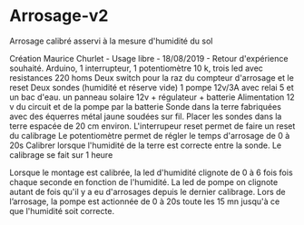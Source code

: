 # Arrosage-v2

Arrosage calibré asservi à la mesure d'humidité du sol

Création Maurice Churlet - Usage libre - 18/08/2019 - Retour d'expérience souhaité.
  Arduino, 1 interrupteur, 1 potentiomètre 10 k, trois led avec resistances 220 homs
  Deux switch pour la raz du compteur d'arrosage et le reset
  Deux sondes (humidité et réserve vide)
  1 pompe 12v/3A  avec relai 5 et un bac d'eau.
  un panneau solaire 12v + régulateur + batterie
  Alimentation 12 v du circuit et de la pompe par la batterie
  Sonde dans la terre fabriquées avec des équerres métal jaune soudées sur fil.
    Placer les sondes dans la terre espacée de 20 cm environ.
  L'interrupeur reset permet de faire un reset du calibrage
  Le potentiomètre permet de régler le temps d'arrosage de 0 à 20s
  Calibrer lorsque l'humidité de la terre est correcte entre la sonde.
  Le calibrage se fait sur 1 heure

  Lorsque le montage est calibrée, la led d'humidité clignote de 0 à 6 fois fois chaque seconde en fonction de l'humidité.
  La led de pompe on clignote autant de fois qu'il y a eu d'arrosages depuis le dernier calibrage.
  Lors de l’arrosage, la pompe est actionnée de 0 à 20s toute les 15 mn jusqu'à ce que l'humidité soit correcte.
